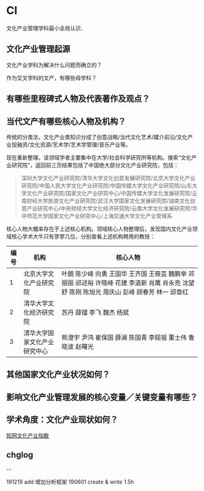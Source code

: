 # CI
文化产业管理学科最小全局认识．

## 文化产业管理起源
文化产业学科为解决什么问题而确立的？

作为交叉学科的文产，有哪些母学科？

## 有哪些里程碑式人物及代表著作及观点？


## 当代文产有哪些核心人物及机构？
传统的分类法，文化产业类知识分成了创意战略/当代文化艺术/媒介前沿/文化产业投融资/文化资源/艺术学/艺术学管理/音乐产业等。


现在重新整理。该领域学者主要集中在大学/社会科学研究所等机构。搜索“文化产业研究院”，返回前三页结果包括了中国绝大部分文化产业研究院，包括：
> 深圳大学文化产业研究院/清华大学文化创意发展研究院/北京大学文化产业研究院/中国人民大学文化产业研究院/中国传媒大学文化产业研究院/山东大学文化产业研究院/国家文化产业研究中心/中国传媒大学文化发展研究院/云南财经大学旅游文化产业研究院/武汉大学国家文化发展研究院/湖南文化创意产业研究中心/中央财经大学文化经济研究院/云南大学文化发展研究院/华中师范大学国家文化产业研究中心/上海交通大学文化产业管理系

核心人物大概率存在于上述核心机构。领域核心人物整理后，发现国内文化产业领域核心学术大牛只有寥寥几位，分别查看上述机构聘用的教授：

| 编号 | 机构 | 核心人物 | 
| -- | -- | -- | 
| 1 | 北京大学文化产业研究院 | 叶朗 陈少峰 向勇 王国华 王齐国 王筱芸 魏鹏举 邓丽丽 祁述裕 许晓峰 花建 李道新 肖鹰 肖永亮 沈望舒 陈刚 陈旭光 周庆山 彭峰 顾春芳 林一 邱章红| 
| 2 | 清华大学文化经济研究院 | 苏丹 薛镭 李飞 魏杰 杨斌 | 
| 3 | 清华大学国家文化产业研究中心 | 熊澄宇 尹鸿 崔保国 薛澜 陈国青 李砚祖 董士伟 鲁晓波 赵曙光|


## 其他国家文化产业状况如何？

## 影响文化产业管理发展的核心变量／关键变量有哪些？

## 学术角度：文化产业现状如何？
[知网文化产业指数](https://kns.cnki.net/kns/brief/Default_Result.aspx?code=CIDX&kw=%e6%96%87%e5%8c%96%e4%ba%a7%e4%b8%9a%e7%ae%a1%e7%90%86&korder=&sel=1)

## chglog
-- 

191219 add 增加分析框架
190601 create & write 1.5h 
